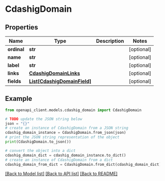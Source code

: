 # CdashigDomain


## Properties

Name | Type | Description | Notes
------------ | ------------- | ------------- | -------------
**ordinal** | **str** |  | [optional] 
**name** | **str** |  | [optional] 
**label** | **str** |  | [optional] 
**links** | [**CdashigDomainLinks**](CdashigDomainLinks.md) |  | [optional] 
**fields** | [**List[CdashigDomainField]**](CdashigDomainField.md) |  | [optional] 

## Example

```python
from openapi_client.models.cdashig_domain import CdashigDomain

# TODO update the JSON string below
json = "{}"
# create an instance of CdashigDomain from a JSON string
cdashig_domain_instance = CdashigDomain.from_json(json)
# print the JSON string representation of the object
print(CdashigDomain.to_json())

# convert the object into a dict
cdashig_domain_dict = cdashig_domain_instance.to_dict()
# create an instance of CdashigDomain from a dict
cdashig_domain_from_dict = CdashigDomain.from_dict(cdashig_domain_dict)
```
[[Back to Model list]](../README.md#documentation-for-models) [[Back to API list]](../README.md#documentation-for-api-endpoints) [[Back to README]](../README.md)


